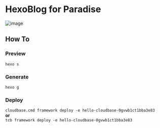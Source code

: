 # HexoBlog for Paradise

![image](https://image.zdzy.xyz/image/img20220316173421659.png)

## How To

### Preview

`hexo s`

### Generate

`hexo g`

### Deploy

`cloudbase.cmd framework deploy -e hello-cloudbase-0gvwb1ct1bba3e83`  
 **or**  
`tcb framework deploy -e hello-cloudbase-0gvwb1ct1bba3e83`
